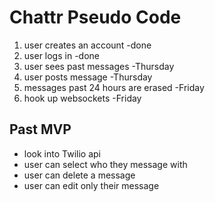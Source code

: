 # Chattr Pseudo Code
1. user creates an account -done
2. user logs in -done
3. user sees past messages -Thursday
4. user posts message -Thursday
6. messages past 24 hours are erased -Friday
7. hook up websockets -Friday


## Past MVP
- look into Twilio api
- user can select who they message with
- user can delete a message
- user can edit only their message
